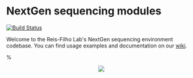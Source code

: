 # NextGen sequencing modules
[![Build Status](https://travis-ci.org/cBioPortal/cbioportal.svg?branch=master)](https://travis-ci.org/jrflab/modules)

Welcome to the Reis-Filho Lab's NextGen sequencing environment codebase. You can find usage examples and documentation on our [wiki](https://github.com/jrflab/modules/wiki).

%<div style="text-align:center"><img src ="http://i.giphy.com/3oreR6HRiraDlkKU0M.gif" /></div>
